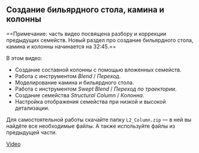 ## Создание бильярдного стола, камина и колонны

==Примечание: часть видео посвящена разбору и коррекции предыдущих семейств. Новый раздел про создание бильярдного стола, камина и колонны начинается на 32:45.==

В этом видео:

- Создание составной колонны с помощью вложенных семейств.
- Работа с инструментом _Blend_ / _Переход_.
- Моделирование камина и бильярдного стола.
- Работа с инструментом _Swept Blend_ / _Переход по траектории_.
- Создание семейства _Structural Column_ / _Колонна_.
- Настройка отображения семейства при низкой и высокой детализации.

Для самостоятельной работы скачайте папку `L2_Column.zip` — в ней вы найдёте все необходимые файлы. А также используйте файлы из предыдущей части.

[Video](https://player.softculture.cc/embed/online/RFA/RFA_9.16.03_L3_Column)
